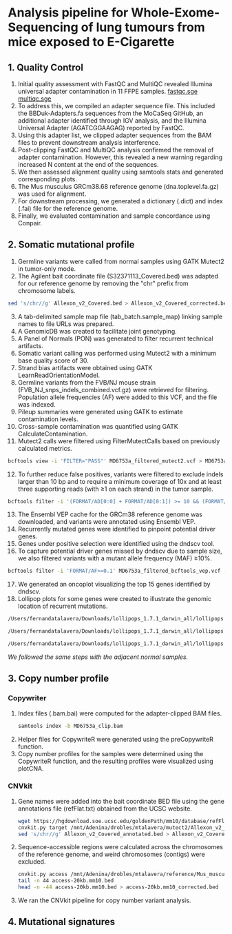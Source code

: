 # Analysis pipeline for Whole-Exome-Sequencing of lung tumours from mice exposed to E-Cigarette

## 1. Quality Control
1. Initial quality assessment with FastQC and MultiQC revealed Illumina universal adapter contamination in 11 FFPE samples. [fastqc.sge](1_quality_control/1_fastqc/fastqc.sge) [multiqc.sge](1_quality_control/1_fastqc/multiqc.sge)
2. To address this, we compiled an adapter sequence file. This included the BBDuk-Adapters.fa sequences from the MoCaSeq GitHub, an additional adapter identified through IGV analysis, and the Illumina Universal Adapter (AGATCGGAAGAG) reported by FastQC.
3. Using this adapter list, we clipped adapter sequences from the BAM files to prevent downstream analysis interference.
4. Post-clipping FastQC and MultiQC analysis confirmed the removal of adapter contamination. However, this revealed a new warning regarding increased N content at the end of the sequences.
5. We then assessed alignment quality using samtools stats and generated corresponding plots.
6. The Mus musculus GRCm38.68 reference genome (dna.toplevel.fa.gz) was used for alignment.
7. For downstream processing, we generated a dictionary (.dict) and index (.fai) file for the reference genome.
8. Finally, we evaluated contamination and sample concordance using Conpair.

## 2. Somatic mutational profile
1. Germline variants were called from normal samples using GATK Mutect2 in tumor-only mode.
2. The Agilent bait coordinate file (S32371113_Covered.bed) was adapted for our reference genome by removing the "chr" prefix from chromosome labels.

```bash
sed 's/chr//g' Allexon_v2_Covered.bed > Allexon_v2_Covered_corrected.bed
```

3. A tab-delimited sample map file (tab_batch.sample_map) linking sample names to file URLs was prepared.
4. A GenomicDB was created to facilitate joint genotyping.
5. A Panel of Normals (PON) was generated to filter recurrent technical artifacts.
6. Somatic variant calling was performed using Mutect2 with a minimum base quality score of 30.
7. Strand bias artifacts were obtained using GATK LearnReadOrientationModel.
8. Germline variants from the FVB/NJ mouse strain (FVB_NJ_snps_indels_combined.vcf.gz) were retrieved for filtering. Population allele frequencies (AF) were added to this VCF, and the file was indexed.
9. Pileup summaries were generated using GATK to estimate contamination levels.
10. Cross-sample contamination was quantified using GATK CalculateContamination.
11. Mutect2 calls were filtered using FilterMutectCalls based on previously calculated metrics.

```bash
bcftools view -i 'FILTER="PASS"' MD6753a_filtered_mutect2.vcf > MD6753a_filtered_mutect2_passed.vcf
```

12. To further reduce false positives, variants were filtered to exclude indels larger than 10 bp and to require a minimum coverage of 10x and at least three supporting reads (with ≥1 on each strand) in the tumor sample.

```bash
bcftools filter -i '(FORMAT/AD[0:0] + FORMAT/AD[0:1]) >= 10 && (FORMAT/AD[1:0] + FORMAT/AD[1:1]) >= 10 && FORMAT/AD[0:1] >= 3 && FORMAT/AD[1:1] = 0 && FORMAT/SB[0:2] >= 1 && FORMAT/SB[0:3] >= 1' MD6753a_filtered_mutect2_pass_selected.vcf -Oz -o MD6753a_filtered_bcftools.vcf
```
13. The Ensembl VEP cache for the GRCm38 reference genome was downloaded, and variants were annotated using Ensembl VEP.
14. Recurrently mutated genes were identified to pinpoint potential driver genes.
15. Genes under positive selection were identified using the dndscv tool.
16. To capture potential driver genes missed by dndscv due to sample size, we also filtered variants with a mutant allele frequency (MAF) ≥10%.

```bash
bcftools filter -i 'FORMAT/AF>=0.1' MD6753a_filtered_bcftools_vep.vcf -Oz -o MD6753a_filtered_bcftools_vep_MAF.vcf
```

17. We generated an oncoplot visualizing the top 15 genes identified by dndscv.
18. Lollipop plots for some genes were created to illustrate the genomic location of recurrent mutations.

```bash
/Users/fernandatalavera/Downloads/lollipops_1.7.1_darwin_all/lollipops -o=Braf.png -legend -labels -dpi=300 -U P28028 V637E V584E

/Users/fernandatalavera/Downloads/lollipops_1.7.1_darwin_all/lollipops -o=Kras.png -legend -labels -dpi=300 -U P32883 Q61R Q61H G12D

/Users/fernandatalavera/Downloads/lollipops_1.7.1_darwin_all/lollipops -o=Rreb1.png -legend -labels -dpi=300 -U Q3UH06 G1163V A1374V
```

*We followed the same steps with the adjacent normal samples.*

## 3. Copy number profile
  ### Copywriter
  1. Index files (.bam.bai) were computed for the adapter-clipped BAM files. 
     ```bash
     samtools index -b MD6753a_clip.bam 
     ```
  2. Helper files for CopywriteR were generated using the preCopywriteR function.
  3. Copy number profiles for the samples were determined using the CopywriteR function, and the resulting profiles were visualized using plotCNA.

  ### CNVkit
  1. Gene names were added into the bait coordinate BED file using the gene annotations file (refFlat.txt) obtained from the UCSC website.
     ```bash
     wget https://hgdownload.soe.ucsc.edu/goldenPath/mm10/database/refFlat.txt.gz
     cnvkit.py target /mnt/Adenina/drobles/mtalavera/mutect2/Allexon_v2_Covered.bed --annotate /mnt/Adenina/drobles/mtalavera/cnvkit/refFlat.txt -o Allexon_v2_Covered_annotated.bed
     sed 's/chr//g' Allexon_v2_Covered_annotated.bed > Allexon_v2_Covered_annotated_corrected.bed
     ```
  2. Sequence-accessible regions were calculated across the chromosomes of the reference genome, and weird chromosomes (contigs) were excluded.
     ```bash
     cnvkit.py access /mnt/Adenina/drobles/mtalavera/reference/Mus_musculus.GRCm38.68.dna.toplevel.fa -s 20000 -o access-20kb.mm10.bed
     tail -n 44 access-20kb.mm10.bed
     head -n -44 access-20kb.mm10.bed > access-20kb.mm10_corrected.bed
     ```
  3. We ran the CNVkit pipeline for copy number variant analysis.

     
## 4. Mutational signatures
